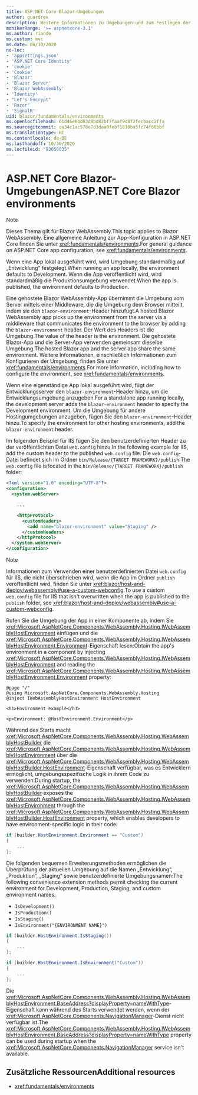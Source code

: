 ```yaml
---
title: ASP.NET Core Blazor-Umgebungen
author: guardrex
description: Weitere Informationen zu Umgebungen und zum Festlegen der Umgebung einer Blazor WebAssembly-App finden Sie unter Blazor.
monikerRange: '>= aspnetcore-3.1'
ms.author: riande
ms.custom: mvc
ms.date: 06/10/2020
no-loc:
- 'appsettings.json'
- 'ASP.NET Core Identity'
- 'cookie'
- 'Cookie'
- 'Blazor'
- 'Blazor Server'
- 'Blazor WebAssembly'
- 'Identity'
- "Let's Encrypt"
- 'Razor'
- 'SignalR'
uid: blazor/fundamentals/environments
ms.openlocfilehash: 61d46e0bd83d8bd82bf7faaf9d8f2fecbacc2ffa
ms.sourcegitcommit: ca34c1ac578e7d3daa0febf1810ba5fc74f60bbf
ms.translationtype: HT
ms.contentlocale: de-DE
ms.lasthandoff: 10/30/2020
ms.locfileid: "93056035"
---
```

# <a name="aspnet-core-no-locblazor-environments"></a><span data-ttu-id="6e161-103">ASP.NET Core Blazor-Umgebungen</span><span class="sxs-lookup"><span data-stu-id="6e161-103">ASP.NET Core Blazor environments</span></span>

> [!NOTE]
> <span data-ttu-id="6e161-104">Dieses Thema gilt für Blazor WebAssembly.</span><span class="sxs-lookup"><span data-stu-id="6e161-104">This topic applies to Blazor WebAssembly.</span></span> <span data-ttu-id="6e161-105">Eine allgemeine Anleitung zur App-Konfiguration in ASP.NET Core finden Sie unter <xref:fundamentals/environments>.</span><span class="sxs-lookup"><span data-stu-id="6e161-105">For general guidance on ASP.NET Core app configuration, see <xref:fundamentals/environments>.</span></span>

<span data-ttu-id="6e161-106">Wenn eine App lokal ausgeführt wird, wird Umgebung standardmäßig auf „Entwicklung“ festgelegt.</span><span class="sxs-lookup"><span data-stu-id="6e161-106">When running an app locally, the environment defaults to Development.</span></span> <span data-ttu-id="6e161-107">Wenn die App veröffentlicht wird, wird standardmäßig die Produktionsumgebung verwendet.</span><span class="sxs-lookup"><span data-stu-id="6e161-107">When the app is published, the environment defaults to Production.</span></span>

<span data-ttu-id="6e161-108">Eine gehostete Blazor WebAssembly-App übernimmt die Umgebung vom Server mittels einer Middleware, die die Umgebung dem Browser mitteilt, indem sie den `blazor-environment`-Header hinzufügt.</span><span class="sxs-lookup"><span data-stu-id="6e161-108">A hosted Blazor WebAssembly app picks up the environment from the server via a middleware that communicates the environment to the browser by adding the `blazor-environment` header.</span></span> <span data-ttu-id="6e161-109">Der Wert des Headers ist die Umgebung.</span><span class="sxs-lookup"><span data-stu-id="6e161-109">The value of the header is the environment.</span></span> <span data-ttu-id="6e161-110">Die gehostete Blazor-App und die Server-App verwenden gemeinsam dieselbe Umgebung.</span><span class="sxs-lookup"><span data-stu-id="6e161-110">The hosted Blazor app and the server app share the same environment.</span></span> <span data-ttu-id="6e161-111">Weitere Informationen, einschließlich Informationen zum Konfigurieren der Umgebung, finden Sie unter <xref:fundamentals/environments>.</span><span class="sxs-lookup"><span data-stu-id="6e161-111">For more information, including how to configure the environment, see <xref:fundamentals/environments>.</span></span>

<span data-ttu-id="6e161-112">Wenn eine eigenständige App lokal ausgeführt wird, fügt der Entwicklungsserver den `blazor-environment`-Header hinzu, um die Entwicklungsumgebung anzugeben.</span><span class="sxs-lookup"><span data-stu-id="6e161-112">For a standalone app running locally, the development server adds the `blazor-environment` header to specify the Development environment.</span></span> <span data-ttu-id="6e161-113">Um die Umgebung für andere Hostingumgebungen anzugeben, fügen Sie den `blazor-environment`-Header hinzu.</span><span class="sxs-lookup"><span data-stu-id="6e161-113">To specify the environment for other hosting environments, add the `blazor-environment` header.</span></span>

<span data-ttu-id="6e161-114">Im folgenden Beispiel für IIS fügen Sie den benutzerdefinierten Header zu der veröffentlichten Datei `web.config` hinzu.</span><span class="sxs-lookup"><span data-stu-id="6e161-114">In the following example for IIS, add the custom header to the published `web.config` file.</span></span> <span data-ttu-id="6e161-115">Die `web.config`-Datei befindet sich im Ordner `bin/Release/{TARGET FRAMEWORK}/publish`:</span><span class="sxs-lookup"><span data-stu-id="6e161-115">The `web.config` file is located in the `bin/Release/{TARGET FRAMEWORK}/publish` folder:</span></span>

```xml
<?xml version="1.0" encoding="UTF-8"?>
<configuration>
  <system.webServer>

    ...

    <httpProtocol>
      <customHeaders>
        <add name="blazor-environment" value="Staging" />
      </customHeaders>
    </httpProtocol>
  </system.webServer>
</configuration>
```

> [!NOTE]
> <span data-ttu-id="6e161-116">Informationen zum Verwenden einer benutzerdefinierten Datei `web.config` für IIS, die nicht überschrieben wird, wenn die App im Ordner `publish` veröffentlicht wird, finden Sie unter <xref:blazor/host-and-deploy/webassembly#use-a-custom-webconfig>.</span><span class="sxs-lookup"><span data-stu-id="6e161-116">To use a custom `web.config` file for IIS that isn't overwritten when the app is published to the `publish` folder, see <xref:blazor/host-and-deploy/webassembly#use-a-custom-webconfig>.</span></span>

<span data-ttu-id="6e161-117">Rufen Sie die Umgebung der App in einer Komponente ab, indem Sie <xref:Microsoft.AspNetCore.Components.WebAssembly.Hosting.IWebAssemblyHostEnvironment> einfügen und die <xref:Microsoft.AspNetCore.Components.WebAssembly.Hosting.IWebAssemblyHostEnvironment.Environment>-Eigenschaft lesen:</span><span class="sxs-lookup"><span data-stu-id="6e161-117">Obtain the app's environment in a component by injecting <xref:Microsoft.AspNetCore.Components.WebAssembly.Hosting.IWebAssemblyHostEnvironment> and reading the <xref:Microsoft.AspNetCore.Components.WebAssembly.Hosting.IWebAssemblyHostEnvironment.Environment> property:</span></span>

```razor
@page "/"
@using Microsoft.AspNetCore.Components.WebAssembly.Hosting
@inject IWebAssemblyHostEnvironment HostEnvironment

<h1>Environment example</h1>

<p>Environment: @HostEnvironment.Environment</p>
```

<span data-ttu-id="6e161-118">Während des Starts macht <xref:Microsoft.AspNetCore.Components.WebAssembly.Hosting.WebAssemblyHostBuilder> die <xref:Microsoft.AspNetCore.Components.WebAssembly.Hosting.IWebAssemblyHostEnvironment> über die <xref:Microsoft.AspNetCore.Components.WebAssembly.Hosting.WebAssemblyHostBuilder.HostEnvironment>-Eigenschaft verfügbar, was es Entwicklern ermöglicht, umgebungsspezifische Logik in ihrem Code zu verwenden:</span><span class="sxs-lookup"><span data-stu-id="6e161-118">During startup, the <xref:Microsoft.AspNetCore.Components.WebAssembly.Hosting.WebAssemblyHostBuilder> exposes the <xref:Microsoft.AspNetCore.Components.WebAssembly.Hosting.IWebAssemblyHostEnvironment> through the <xref:Microsoft.AspNetCore.Components.WebAssembly.Hosting.WebAssemblyHostBuilder.HostEnvironment> property, which enables developers to have environment-specific logic in their code:</span></span>

```csharp
if (builder.HostEnvironment.Environment == "Custom")
{
    ...
};
```

<span data-ttu-id="6e161-119">Die folgenden bequemen Erweiterungsmethoden ermöglichen die Überprüfung der aktuellen Umgebung auf die Namen „Entwicklung“, „Produktion“, „Staging“ sowie benutzerdefinierte Umgebungsnamen:</span><span class="sxs-lookup"><span data-stu-id="6e161-119">The following convenience extension methods permit checking the current environment for Development, Production, Staging, and custom environment names:</span></span>

* `IsDevelopment()`
* `IsProduction()`
* `IsStaging()`
* `IsEnvironment("{ENVIRONMENT NAME}")`

```csharp
if (builder.HostEnvironment.IsStaging())
{
    ...
};

if (builder.HostEnvironment.IsEnvironment("Custom"))
{
    ...
};
```

<span data-ttu-id="6e161-120">Die <xref:Microsoft.AspNetCore.Components.WebAssembly.Hosting.IWebAssemblyHostEnvironment.BaseAddress?displayProperty=nameWithType>-Eigenschaft kann während des Starts verwendet werden, wenn der <xref:Microsoft.AspNetCore.Components.NavigationManager>-Dienst nicht verfügbar ist.</span><span class="sxs-lookup"><span data-stu-id="6e161-120">The <xref:Microsoft.AspNetCore.Components.WebAssembly.Hosting.IWebAssemblyHostEnvironment.BaseAddress?displayProperty=nameWithType> property can be used during startup when the <xref:Microsoft.AspNetCore.Components.NavigationManager> service isn't available.</span></span>

## <a name="additional-resources"></a><span data-ttu-id="6e161-121">Zusätzliche Ressourcen</span><span class="sxs-lookup"><span data-stu-id="6e161-121">Additional resources</span></span>

* <xref:fundamentals/environments>
